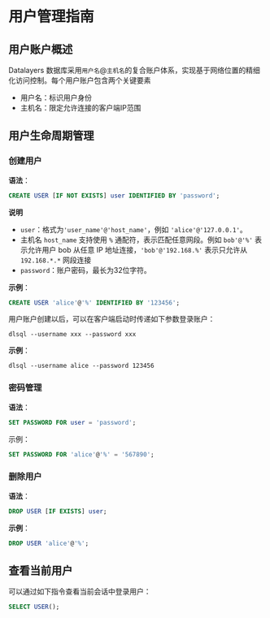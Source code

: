 # 用户管理指南

## 用户账户概述

Datalayers 数据库采用​`​用户名`@`主机名​`​的复合账户体系，实现基于网络位置的精细化访问控制。每个用户账户包含两个关键要素
- 用户名​​：标识用户身份
- 主机名​​：限定允许连接的客户端IP范围

## 用户生命周期管理
### 创建用户

**语法**：

```sql
CREATE USER [IF NOT EXISTS] user IDENTIFIED BY 'password';
```
**说明**
- `user`：格式为`'user_name'@'host_name'`，例如 `'alice'@'127.0.0.1'`。
- 主机名 `host_name` 支持使用 `%` 通配符，表示匹配任意网段。例如 `bob'@'%'` 表示允许用户 bob 从任意 IP 地址连接，`'bob'@'192.168.%'` 表示只允许从 `192.168.*.*` 网段连接
- `password`：账户密码，最长为32位字符。

**示例**：

```sql
CREATE USER 'alice'@'%' IDENTIFIED BY '123456';
```

用户账户创建以后，可以在客户端启动时传递如下参数登录账户：

```shell
dlsql --username xxx --password xxx
```

**示例**：

```shell
dlsql --username alice --password 123456
```

### 密码管理

**语法**：

```sql
SET PASSWORD FOR user = 'password';
```

示例：
```sql
SET PASSWORD FOR 'alice'@'%' = '567890';
```

### 删除用户

**语法**：

```sql
DROP USER [IF EXISTS] user;
```

**示例**：
```sql
DROP USER 'alice'@'%';
```

## 查看当前用户

可以通过如下指令查看当前会话中登录用户：

```sql
SELECT USER();
```
